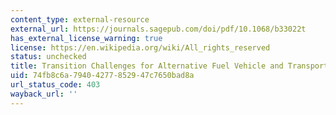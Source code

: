 ```yaml
---
content_type: external-resource
external_url: https://journals.sagepub.com/doi/pdf/10.1068/b33022t
has_external_license_warning: true
license: https://en.wikipedia.org/wiki/All_rights_reserved
status: unchecked
title: Transition Challenges for Alternative Fuel Vehicle and Transportation Systems
uid: 74fb8c6a-7940-4277-8529-47c7650bad8a
url_status_code: 403
wayback_url: ''
---
```

